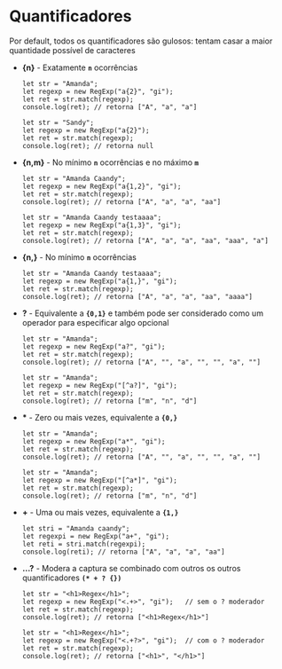 # Quantificadores

Por default, todos os quantificadores são gulosos: tentam casar a maior quantidade possível de caracteres

- **{n}** - Exatamente **`n`** ocorrências

	  let str = "Amanda";
      let regexp = new RegExp("a{2}", "gi");
	  let ret = str.match(regexp);
	  console.log(ret); // retorna ["A", "a", "a"]

	  let str = "Sandy";
	  let regexp = new RegExp("a{2}");
	  let ret = str.match(regexp);
	  console.log(ret); // retorna null

- **{n,m}** - No mínimo **`n`** ocorrências e no máximo **`m`**

      let str = "Amanda Caandy";
	  let regexp = new RegExp("a{1,2}", "gi");
	  let ret = str.match(regexp);
	  console.log(ret); // retorna ["A", "a", "a", "aa"]

	  let str = "Amanda Caandy testaaaa";
	  let regexp = new RegExp("a{1,3}", "gi");
	  let ret = str.match(regexp);
	  console.log(ret); // retorna ["A", "a", "a", "aa", "aaa", "a"]	

- **{n,}** - No mínimo **`n`** ocorrências

	  let str = "Amanda Caandy testaaaa";
	  let regexp = new RegExp("a{1,}", "gi");
	  let ret = str.match(regexp);
	  console.log(ret); // retorna ["A", "a", "a", "aa", "aaaa"]

- **?** - Equivalente a **`{0,1}`** e também pode ser considerado como um operador para especificar algo opcional

      let str = "Amanda";
	  let regexp = new RegExp("a?", "gi");
	  let ret = str.match(regexp);
	  console.log(ret); // retorna ["A", "", "a", "", "", "a", ""]
      
      let str = "Amanda";
      let regexp = new RegExp("[^a?]", "gi");
      let ret = str.match(regexp);
      console.log(ret); // retorna ["m", "n", "d"]

- <b>*</b> - Zero ou mais vezes, equivalente a **`{0,}`**
        
      let str = "Amanda";
	  let regexp = new RegExp("a*", "gi");
	  let ret = str.match(regexp);
	  console.log(ret); // retorna ["A", "", "a", "", "", "a", ""]  
        
      let str = "Amanda";
      let regexp = new RegExp("[^a*]", "gi");
      let ret = str.match(regexp);
      console.log(ret); // retorna ["m", "n", "d"]

- **+** - Uma ou mais vezes, equivalente a **`{1,}`**

      let stri = "Amanda caandy";
      let regexpi = new RegExp("a+", "gi");
      let reti = stri.match(regexpi);
      console.log(reti); // retorna ["A", "a", "a", "aa"]
      
- **...?** - Modera a captura se combinado com outros os outros quantificadores **`(* + ? {})`**

      let str = "<h1>Regex</h1>";
      let regexp = new RegExp("<.+>", "gi");   // sem o ? moderador
      let ret = str.match(regexp);
      console.log(ret); // retorna ["<h1>Regex</h1>"]
      
      let str = "<h1>Regex</h1>";
      let regexp = new RegExp("<.+?>", "gi");  // com o ? moderador
      let ret = str.match(regexp);
      console.log(ret); // retorna ["<h1>", "</h1>"]

